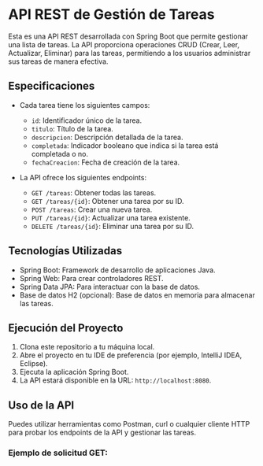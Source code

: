 # API REST de Gestión de Tareas

Esta es una API REST desarrollada con Spring Boot que permite gestionar una lista de tareas. La API proporciona operaciones CRUD (Crear, Leer, Actualizar, Eliminar) para las tareas, permitiendo a los usuarios administrar sus tareas de manera efectiva.

## Especificaciones

- Cada tarea tiene los siguientes campos:
    - `id`: Identificador único de la tarea.
    - `titulo`: Título de la tarea.
    - `descripcion`: Descripción detallada de la tarea.
    - `completada`: Indicador booleano que indica si la tarea está completada o no.
    - `fechaCreacion`: Fecha de creación de la tarea.

- La API ofrece los siguientes endpoints:
    - `GET /tareas`: Obtener todas las tareas.
    - `GET /tareas/{id}`: Obtener una tarea por su ID.
    - `POST /tareas`: Crear una nueva tarea.
    - `PUT /tareas/{id}`: Actualizar una tarea existente.
    - `DELETE /tareas/{id}`: Eliminar una tarea por su ID.

## Tecnologías Utilizadas

- Spring Boot: Framework de desarrollo de aplicaciones Java.
- Spring Web: Para crear controladores REST.
- Spring Data JPA: Para interactuar con la base de datos.
- Base de datos H2 (opcional): Base de datos en memoria para almacenar las tareas.

## Ejecución del Proyecto

1. Clona este repositorio a tu máquina local.
2. Abre el proyecto en tu IDE de preferencia (por ejemplo, IntelliJ IDEA, Eclipse).
3. Ejecuta la aplicación Spring Boot.
4. La API estará disponible en la URL: `http://localhost:8080`.

## Uso de la API

Puedes utilizar herramientas como Postman, curl o cualquier cliente HTTP para probar los endpoints de la API y gestionar las tareas.

### Ejemplo de solicitud GET:

